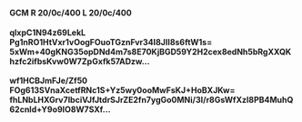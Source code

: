 #### GCM R 20/0c/400 L 20/0c/400
**qlxpC1N94z69LekL**<br/>**Pg1nRO1HtVxr1vOogFOuoTGznFvr34I8JII8s6ftW1s=**<br/>**5xWm+40gKNG35opDNd4m7s8E70KjBGD59Y2H2cex8edNh5bRgXXQKhzfc2ifbsKvw0W7ZpGxfk57ADzw...**<br/><br/>
**wf1HCBJmFJe/Zf50**<br/>**FOg613SVnaXcetfRNc1S+Yz5wy0ooMwFsKJ+HoBXJKw=**<br/>**fhLNbLHXGrv7IbciVJfJtdrSJrZE2fn7ygGo0MNi/3I/r8GsWfXzl8PB4MuhQ62cnld+Y9o9lO8W7SXf...**